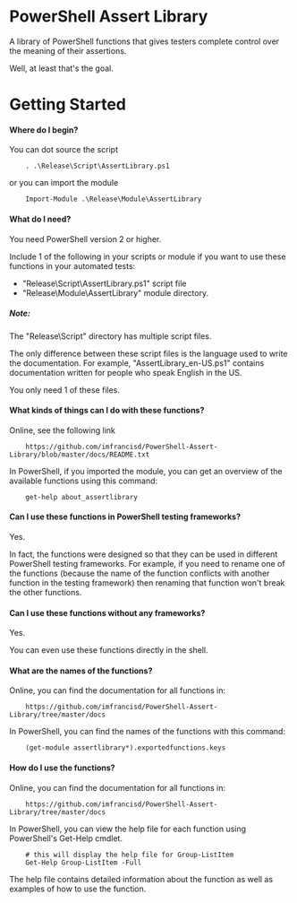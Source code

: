 # PowerShell Assert Library
A library of PowerShell functions that gives testers complete control over the meaning of their assertions.

Well, at least that's the goal.

# Getting Started

#### Where do I begin?
You can dot source the script
```
    . .\Release\Script\AssertLibrary.ps1
```
or you can import the module
```
    Import-Module .\Release\Module\AssertLibrary
```

#### What do I need?
You need PowerShell version 2 or higher.

Include 1 of the following in your scripts or module if you want to use these functions in your automated tests:
* "Release\Script\AssertLibrary.ps1" script file
* "Release\Module\AssertLibrary\" module directory.

##### Note:
The "Release\Script\" directory has multiple script files.

The only difference between these script files is the language used to write the documentation. For example, "AssertLibrary_en-US.ps1" contains documentation written for people who speak English in the US.

You only need 1 of these files.

#### What kinds of things can I do with these functions?
Online, see the following link
````
    https://github.com/imfrancisd/PowerShell-Assert-Library/blob/master/docs/README.txt
````

In PowerShell, if you imported the module, you can get an overview of the available functions using this command:
````
    get-help about_assertlibrary
````

#### Can I use these functions in PowerShell testing frameworks?
Yes.

In fact, the functions were designed so that they can be used in different PowerShell testing frameworks. For example, if you need to rename one of the functions (because the name of the function conflicts with another function in the testing framework) then renaming that function won't break the other functions.

#### Can I use these functions without any frameworks?
Yes.

You can even use these functions directly in the shell.

#### What are the names of the functions?
Online, you can find the documentation for all functions in:
````
    https://github.com/imfrancisd/PowerShell-Assert-Library/tree/master/docs
````

In PowerShell, you can find the names of the functions with this command:
````
    (get-module assertlibrary*).exportedfunctions.keys
````

#### How do I use the functions?
Online, you can find the documentation for all functions in:
````
    https://github.com/imfrancisd/PowerShell-Assert-Library/tree/master/docs
````

In PowerShell, you can view the help file for each function using PowerShell's Get-Help cmdlet.
````
    # this will display the help file for Group-ListItem
    Get-Help Group-ListItem -Full
````

The help file contains detailed information about the function as well as examples of how to use the function.
